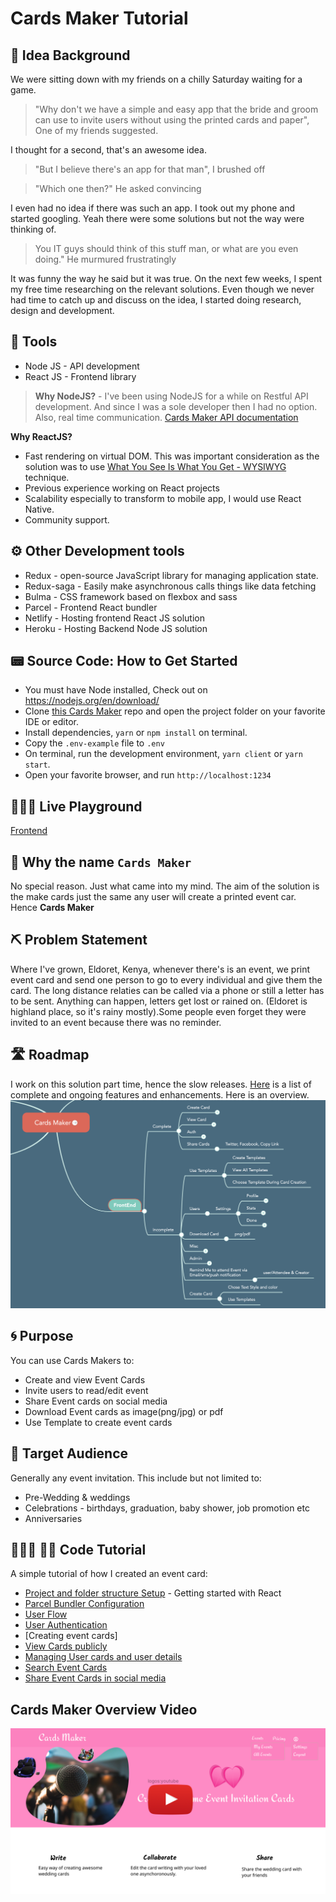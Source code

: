 # Cards Maker Tutorial
## 🌱 Idea Background
We were sitting down with my friends on a chilly Saturday waiting for a game. 
> "Why don't we have a simple and easy app that the bride and groom can use to invite users without using the printed cards and paper", One of my friends suggested.

I thought for a second, that's an awesome idea. 
> "But I believe there's an app for that man", I brushed off


> "Which one then?" He asked convincing

I even had no idea if there was such an app. I took out my phone and started googling. Yeah there were some solutions but not the way were thinking of. 
> You IT guys should think of this stuff man, or what are you even doing." He murmured frustratingly

It was funny the way he said but it was true. On the next few weeks, I spent my free time researching on the relevant solutions. Even though we never had time to catch up and discuss on the idea, I started doing research, design and development.

## 🧰 Tools
- Node JS - API development
- React JS - Frontend library
> **Why NodeJS?** - I've been using NodeJS for a while on Restful API development. And since I was a sole developer then I had no option. Also, real time communication. [Cards Maker API documentation](https://cardsmaker.herokuapp.com/docs/)

**Why ReactJS?**
- Fast rendering on virtual DOM. This was important consideration as the solution was to use [What You See Is What You Get - WYSIWYG](https://en.wikipedia.org/wiki/WYSIWYG) technique.
- Previous experience working on React projects
- Scalability especially to transform to mobile app, I would use React Native.
- Community support.

## ⚙️ Other Development tools
- Redux - open-source JavaScript library for managing application state.
- Redux-saga - Easily make asynchronous calls things like data fetching
- Bulma - CSS framework based on flexbox and sass
- Parcel - Frontend React bundler
- Netlify - Hosting frontend React JS solution
- Heroku - Hosting Backend Node JS solution

## 📟 Source Code: How to Get Started
- You must have Node installed, Check out on https://nodejs.org/en/download/
- Clone [this Cards Maker](https://github.com/Nicanor008/cards-maker.git) repo and open the project folder on your favorite IDE or editor.
- Install dependencies, `yarn` or `npm install` on terminal.
- Copy the `.env-example` file to `.env`
- On terminal, run the development environment, `yarn client` or `yarn start`.
- Open your favorite browser, and run `http://localhost:1234`

## 👨🏻‍🚀 Live Playground
[Frontend](https://cards-maker.netlify.app/create)

## 📛 Why the name `Cards Maker`
No special reason. Just what came into my mind. The aim of the solution is the make cards just the same any user will create a printed event car. Hence **Cards Maker**

## ⛏️ Problem Statement
Where I've grown, Eldoret, Kenya, whenever there's is an event, we print event card and send one person to go to every individual and give them the card. The long distance relaties can be called via a phone or still a letter has to be sent. Anything can happen, letters get lost or rained on. (Eldoret is highland place, so it's rainy mostly).Some people even forget they were invited to an event because there was no reminder.

## 🛣️ Roadmap
I work on this solution part time, hence the slow releases.
[Here](https://mm.tt/1476175414?t=P60NyMDd2G) is a list of complete and ongoing features and enhancements. Here is an overview.
![alt text](./client/src/images/roadmap.png)


## 🌀 Purpose
You can use Cards Makers to:
- Create and view Event Cards
- Invite users to read/edit event
- Share Event cards on social media
- Download Event cards as image(png/jpg) or pdf
- Use Template to create event cards

## 🎯 Target Audience
Generally any event invitation. This include but not limited to:
- Pre-Wedding & weddings
- Celebrations - birthdays, graduation, baby shower, job promotion etc
- Anniversaries

## 👨🏽‍🏫 👨‍💻 Code Tutorial
A simple tutorial of how I created an event card:
- [Project and folder structure Setup](./tutorials/projectSetup.md) - Getting started with React
- [Parcel Bundler Configuration](./tutorials/parcel.md)
- [User Flow](./tutorials/productAnalysis.md)
- [User Authentication](./tutorials/userAuthentication.md)
- [Creating event cards]
- [View Cards publicly](./client/src/containers/Cards/cards.js)
- [Managing User cards and user details](./client/src/containers/Cards/home/index.js)
- [Search Event Cards]((./client/src/containers/Cards/../../../../../client/src/components/cards/searchCard.js))
- [Share Event Cards in social media](./client/src/components/cards/shareButton.js)

## Cards Maker Overview Video
[![Cards Maker Intro](./client/src/images/landingPage.png)](https://youtu.be/GYcoQRYeojI "Cards Maker Intro")
